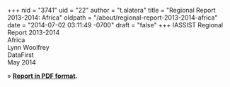 +++
nid = "3741"
uid = "22"
author = "t.alatera"
title = "Regional Report 2013-2014: Africa"
oldpath = "/about/regional-report-2013-2014-africa"
date = "2014-07-02 03:11:49 -0700"
draft = "false"
+++
IASSIST Regional Report 2013-2014<br />
Africa<br />
Lynn Woolfrey<br />
DataFirst<br />
May 2014

» **[Report in PDF format](/file/about/africa_regional_report_2013-2014.pdf).**
